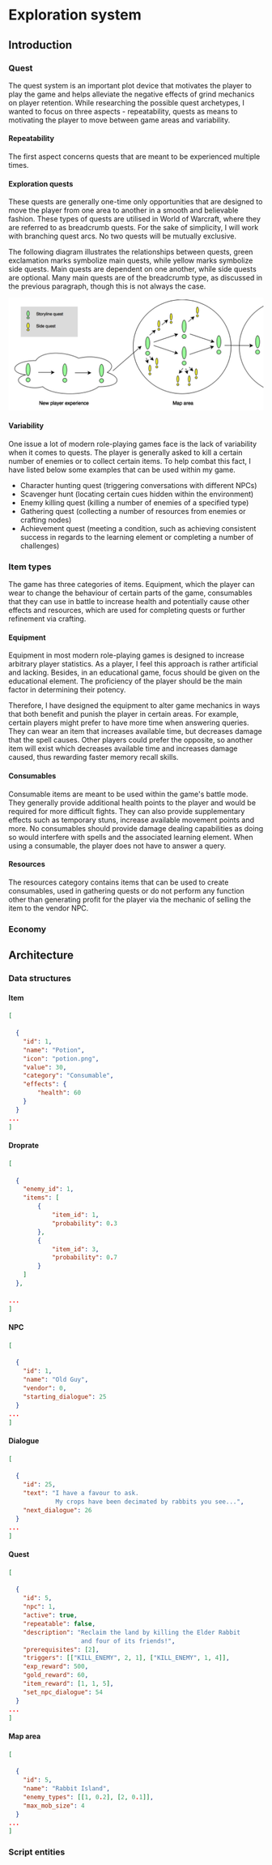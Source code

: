# Exploration system

## Introduction

### Quest

The quest system is an important plot device that motivates the player to play the game and helps alleviate the negative effects of grind mechanics on player retention. While researching the possible quest archetypes, I wanted to focus on three aspects - repeatability, quests as means to motivating the player to move between game areas and variability.

#### Repeatability

The first aspect concerns quests that are meant to be experienced multiple times.

#### Exploration quests

These quests are generally one-time only opportunities that are designed to move the player from one area to another in a smooth and believable fashion. These types of quests are utilised in World of Warcraft, where they are referred to as breadcrumb quests. For the sake of simplicity, I will work with branching quest arcs. No two quests will be mutually exclusive.

The following diagram illustrates the relationships between quests, green exclamation marks symbolize main quests, while yellow marks symbolize side quests. Main quests are dependent on one another, while side quests are optional. Many main quests are of the breadcrumb type, as discussed in the previous paragraph, though this is not always the case.

![Quests diagram](images/diagram_quests.png)

#### Variability

One issue a lot of modern role-playing games face is the lack of variability when it comes to quests. The player is generally asked to kill a certain number of enemies or to collect certain items. To help combat this fact, I have listed below some examples that can be used within my game.

- Character hunting quest (triggering conversations with different NPCs)
- Scavenger hunt (locating certain cues hidden within the environment)
- Enemy killing quest (killing a number of enemies of a specified type)
- Gathering quest (collecting a number of resources from enemies or crafting nodes)
- Achievement quest (meeting a condition, such as achieving consistent success in regards to the learning element or completing a number of challenges)

### Item types

The game has three categories of items. Equipment, which the player can wear to change the behaviour of certain parts of the game, consumables that they can use in battle to increase health and potentially cause other effects and resources, which are used for completing quests or further refinement via crafting.

#### Equipment

Equipment in most modern role-playing games is designed to increase arbitrary player statistics. As a player, I feel this approach is rather artificial and lacking. Besides, in an educational game, focus should be given on the educational element. The proficiency of the player should be the main factor in determining their potency.

Therefore, I have designed the equipment to alter game mechanics in ways that both benefit and punish the player in certain areas. For example, certain players might prefer to have more time when answering queries. They can wear an item that increases available time, but decreases damage that the spell causes. Other players could prefer the opposite, so another item will exist which decreases available time and increases damage caused, thus rewarding faster memory recall skills.

#### Consumables

Consumable items are meant to be used within the game's battle mode. They generally provide additional health points to the player and would be required for more difficult fights. They can also provide supplementary effects such as temporary stuns, increase available movement points and more. No consumables should provide damage dealing capabilities as doing so would interfere with spells and the associated learning element. When using a consumable, the player does not have to answer a query.

#### Resources

The resources category contains items that can be used to create consumables, used in gathering quests or do not perform any function other than generating profit for the player via the mechanic of selling the item to the vendor NPC.

### Economy

## Architecture

### Data structures

#### Item

```JSON
[

  {
    "id": 1,
    "name": "Potion",
    "icon": "potion.png",
    "value": 30,
    "category": "Consumable",
    "effects": {
        "health": 60
    }
  }
...
]
```

#### Droprate

```JSON
[

  {
    "enemy_id": 1,
    "items": [
        {
            "item_id": 1,
            "probability": 0.3
        },
        {
            "item_id": 3,
            "probability": 0.7
        }
    ]
  },

...
]
```

#### NPC

```JSON
[

  {
    "id": 1,
    "name": "Old Guy",
    "vendor": 0,
    "starting_dialogue": 25
  }
...
]
```

#### Dialogue

```JSON
[

  {
    "id": 25,
    "text": "I have a favour to ask.
             My crops have been decimated by rabbits you see...",
    "next_dialogue": 26
  }
...
]
```

#### Quest

```JSON
[

  {
    "id": 5,
    "npc": 1,
    "active": true,
    "repeatable": false,
    "description": "Reclaim the land by killing the Elder Rabbit
                    and four of its friends!",
    "prerequisites": [2],
    "triggers": [["KILL_ENEMY", 2, 1], ["KILL_ENEMY", 1, 4]],
    "exp_reward": 500,
    "gold_reward": 60,
    "item_reward": [1, 1, 5],
    "set_npc_dialogue": 54
  }
...
]
```

#### Map area

```JSON
[

  {
    "id": 5,
    "name": "Rabbit Island",
    "enemy_types": [[1, 0.2], [2, 0.1]],
    "max_mob_size": 4
  }
...
]
```

### Script entities
